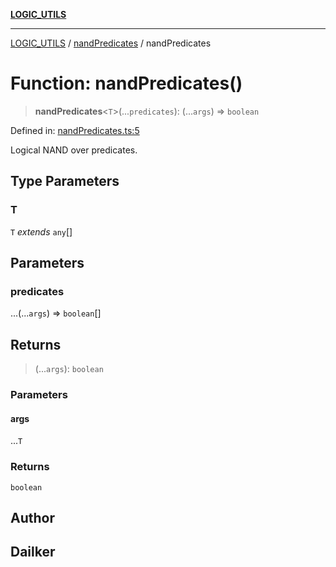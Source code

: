 [**LOGIC_UTILS**](../../README.md)

***

[LOGIC_UTILS](../../README.md) / [nandPredicates](../README.md) / nandPredicates

# Function: nandPredicates()

> **nandPredicates**\<`T`\>(...`predicates`): (...`args`) => `boolean`

Defined in: [nandPredicates.ts:5](https://github.com/dailker/everyutil/blob/483b8bac7542bbca68c14daba34579f97fabc512/src/logic/nandPredicates.ts#L5)

Logical NAND over predicates.

## Type Parameters

### T

`T` *extends* `any`[]

## Parameters

### predicates

...(...`args`) => `boolean`[]

## Returns

> (...`args`): `boolean`

### Parameters

#### args

...`T`

### Returns

`boolean`

## Author

## Dailker
